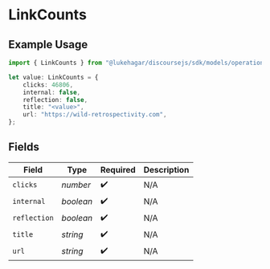 # LinkCounts

## Example Usage

```typescript
import { LinkCounts } from "@lukehagar/discoursejs/sdk/models/operations";

let value: LinkCounts = {
    clicks: 46806,
    internal: false,
    reflection: false,
    title: "<value>",
    url: "https://wild-retrospectivity.com",
};
```

## Fields

| Field              | Type               | Required           | Description        |
| ------------------ | ------------------ | ------------------ | ------------------ |
| `clicks`           | *number*           | :heavy_check_mark: | N/A                |
| `internal`         | *boolean*          | :heavy_check_mark: | N/A                |
| `reflection`       | *boolean*          | :heavy_check_mark: | N/A                |
| `title`            | *string*           | :heavy_check_mark: | N/A                |
| `url`              | *string*           | :heavy_check_mark: | N/A                |